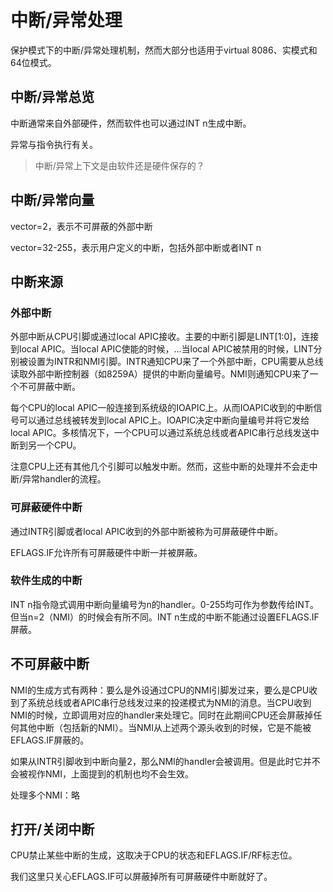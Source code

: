 # 中断/异常处理

保护模式下的中断/异常处理机制，然而大部分也适用于virtual 8086、实模式和64位模式。

## 中断/异常总览

中断通常来自外部硬件，然而软件也可以通过INT n生成中断。

异常与指令执行有关。

> 中断/异常上下文是由软件还是硬件保存的？

## 中断/异常向量

vector=2，表示不可屏蔽的外部中断

vector=32-255，表示用户定义的中断，包括外部中断或者INT n

## 中断来源

### 外部中断

外部中断从CPU引脚或通过local APIC接收。主要的中断引脚是LINT[1:0]，连接到local APIC。当local APIC使能的时候，...当local APIC被禁用的时候，LINT分别被设置为INTR和NMI引脚。INTR通知CPU来了一个外部中断，CPU需要从总线读取外部中断控制器（如8259A）提供的中断向量编号。NMI则通知CPU来了一个不可屏蔽中断。

每个CPU的local APIC一般连接到系统级的IOAPIC上。从而IOAPIC收到的中断信号可以通过总线被转发到local APIC上。IOAPIC决定中断向量编号并将它发给local APIC。多核情况下，一个CPU可以通过系统总线或者APIC串行总线发送中断到另一个CPU。

注意CPU上还有其他几个引脚可以触发中断。然而，这些中断的处理并不会走中断/异常handler的流程。

### 可屏蔽硬件中断

通过INTR引脚或者local APIC收到的外部中断被称为可屏蔽硬件中断。

EFLAGS.IF允许所有可屏蔽硬件中断一并被屏蔽。

### 软件生成的中断

INT n指令隐式调用中断向量编号为n的handler。0-255均可作为参数传给INT。但当n=2（NMI）的时候会有所不同。INT n生成的中断不能通过设置EFLAGS.IF屏蔽。

## 不可屏蔽中断

NMI的生成方式有两种：要么是外设通过CPU的NMI引脚发过来，要么是CPU收到了系统总线或者APIC串行总线发过来的投递模式为NMI的消息。当CPU收到NMI的时候，立即调用对应的handler来处理它。同时在此期间CPU还会屏蔽掉任何其他中断（包括新的NMI）。当NMI从上述两个源头收到的时候，它是不能被EFLAGS.IF屏蔽的。

如果从INTR引脚收到中断向量2，那么NMI的handler会被调用。但是此时它并不会被视作NMI，上面提到的机制也均不会生效。

处理多个NMI：略

## 打开/关闭中断

CPU禁止某些中断的生成，这取决于CPU的状态和EFLAGS.IF/RF标志位。

我们这里只关心EFLAGS.IF可以屏蔽掉所有可屏蔽硬件中断就好了。

